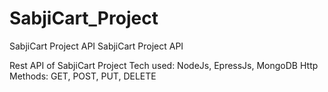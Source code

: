# SabjiCart_Project
SabjiCart Project API 
SabjiCart Project API

Rest API of SabjiCart Project Tech used: NodeJs, EpressJs, MongoDB Http Methods: GET, POST, PUT, DELETE
